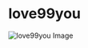 # love99you

![love99you Image](https://cdn.jsdelivr.net/gh/ZhiJingHub/ZhiJingHub.github.io@29efa16ea41f8a5ca9c4ac3b7f07adc27dda0bfe/love99you/photo/love99you.png)
